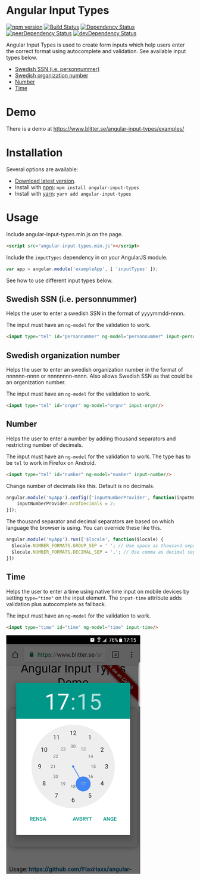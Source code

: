 # Angular Input Types
[![npm version](https://img.shields.io/npm/v/angular-input-types.svg?style=flat-square)](https://www.npmjs.com/package/angular-input-types)
[![Build Status](https://travis-ci.org/FlaxHaxx/angular-input-types.svg)](https://travis-ci.org/FlaxHaxx/angular-input-types)
[![Dependency Status](https://img.shields.io/david/flaxhaxx/angular-input-types.svg?style=flat-square)](https://david-dm.org/flaxhaxx/angular-input-types)
[![peerDependency Status](https://img.shields.io/david/peer/flaxhaxx/angular-input-types.svg?style=flat-square)](https://david-dm.org/flaxhaxx/angular-input-types?type=peer)
[![devDependency Status](https://img.shields.io/david/dev/flaxhaxx/angular-input-types.svg?style=flat-square)](https://david-dm.org/flaxhaxx/angular-input-types?type=dev)

Angular Input Types is used to create form inputs which help users enter the correct format using autocomplete and validation. See available input types below.
- [Swedish SSN (i.e. personnummer)](#swedish-ssn-ie-personnummer)
- [Swedish organization number](#swedish-organization-number)
- [Number](#number)
- [Time](#time)

# Demo
There is a demo at https://www.blitter.se/angular-input-types/examples/

# Installation
Several options are available:
- [Download latest version](https://github.com/FlaxHaxx/angular-input-types/releases/latest).
- Install with [npm](https://www.npmjs.com): `npm install angular-input-types`
- Install with [yarn](https://github.com/yarnpkg/yarn): `yarn add angular-input-types`


# Usage
Include angular-input-types.min.js on the page.
```html
<script src="angular-input-types.min.js"></script>
```

Include the `inputTypes` dependency in on your AngularJS module.
```javascript
var app = angular.module('exampleApp', [ 'inputTypes' ]);
```

See how to use different input types below.

## Swedish SSN (i.e. personnummer)
Helps the user to enter a swedish SSN in the format of yyyymmdd-nnnn.

The input must have an `ng-model` for the validation to work.
```html
<input type="tel" id="personnummer" ng-model="personnummer" input-personnummer/>
```

## Swedish organization number
Helps the user to enter an swedish organization number in the format of nnnnnn-nnnn or nnnnnnnn-nnnn. Also allows Swedish SSN as that could be an organization number.

The input must have an `ng-model` for the validation to work.
```html
<input type="tel" id="orgnr" ng-model="orgnr" input-orgnr/>
```

## Number
Helps the user to enter a number by adding thousand separators and restricting number of decimals.

The input must have an `ng-model` for the validation to work. The type has to be `tel` to work in Firefox on Android.
```html
<input type="tel" id="number" ng-model="number" input-number/>
```

Change number of decimals like this. Default is no decimals.
```javascript
angular.module('myApp').config(['inputNumberProvider', function(inputNumberProvider) {
    inputNumberProvider.nrOfDecimals = 2;
}]);
```

The thousand separator and decimal separators are based on which language the browser is using. You can override these like this.
```javascript
angular.module('myApp').run(['$locale', function($locale) {
  $locale.NUMBER_FORMATS.GROUP_SEP = ' '; // Use space as thousand separator
  $locale.NUMBER_FORMATS.DECIMAL_SEP = ','; // Use comma as decimal separator
}])
```

## Time
Helps the user to enter a time using native time input on mobile devices by setting `type="time"` on the input element. The `input-time` attribute adds validation plus autocomplete as fallback.

The input must have an `ng-model` for the validation to work.
```html
<input type="time" id="time" ng-model="time" input-time/>
```

![input-time on Android](https://github.com/FlaxHaxx/angular-input-types/raw/master/examples/gallery/input-time-android.png)
